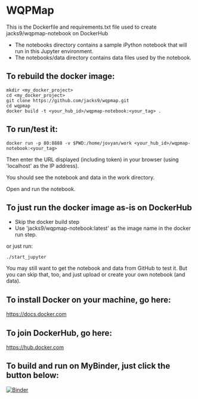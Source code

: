 # WQPMap

This is the Dockerfile and requirements.txt file used to create jacks9/wqpmap-notebook on DockerHub

* The notebooks directory contains a sample iPython notebook that will run in this Jupyter environment.  
* The notebooks/data directory contains data files used by the notebook.

To rebuild the docker image:
---

```
mkdir <my_docker_project>
cd <my_docker_project>
git clone https://github.com/jacks9/wqpmap.git
cd wqpmap
docker build -t <your_hub_id>/wqpmap-notebook:<your_tag> .
```

To run/test it:
---

```
docker run -p 80:8888 -v $PWD:/home/jovyan/work <your_hub_id>/wqpmap-notebook:<your_tag>
```

Then enter the URL displayed (including token) in your browser (using 'localhost' as the IP address).

You should see the notebook and data in the work directory.  

Open and run the notebook.

To just run the docker image as-is  on DockerHub
---
* Skip the docker build step 
* Use 'jacks9/wqpmap-notebook:latest' as the image name in the docker run step. 

or just run:
```
./start_jupyter 
```

You may still want to get the notebook and data from GitHub to test it. But you can skip that, too, and just upload or create your own notebook (and data).

To install Docker on your machine, go here:
---
https://docs.docker.com

To join DockerHub, go here:
---
https://hub.docker.com

To build and run on MyBinder, just click the button below:
---
[![Binder](https://mybinder.org/badge_logo.svg)](https://mybinder.org/v2/gh/JackS9/riverwalk.git/master?filepath=notebooks%2FRiverWalk.ipynb)

